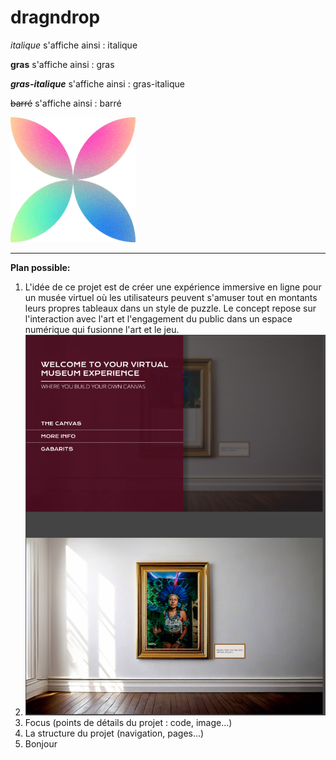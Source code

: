 # dragndrop

_italique_ s'affiche ainsi : italique

**gras** s'affiche ainsi : gras

**_gras-italique_** s'affiche ainsi : gras-italique

~~barré~~ s'affiche ainsi : barré

![icône](images/image1.png)

---
**Plan possible:**
1. L'idée de ce projet est de créer une expérience immersive en ligne pour un musée virtuel où les utilisateurs peuvent s'amuser tout en montants leurs propres tableaux dans un style de puzzle. Le concept repose sur l'interaction avec l'art et l'engagement du public dans un espace numérique qui fusionne l'art et le jeu.
2. ![](images/maquette.png)
3. Focus (points de détails du projet : code, image...)
4. La structure du projet (navigation, pages...)
5. Bonjour